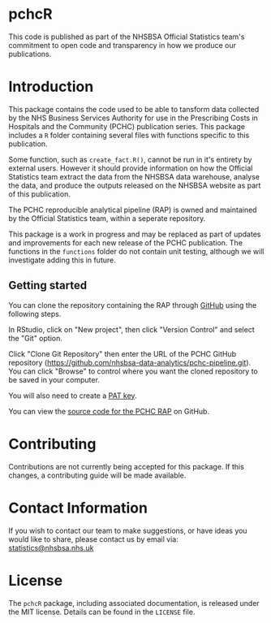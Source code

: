 # pchcR

This code is published as part of the NHSBSA Official Statistics team's commitment to open code and transparency in how we produce our publications.

# Introduction

This package contains the code used to be able to tansform data collected by the NHS Business Services Authority for use in the Prescribing Costs in Hospitals and the Community (PCHC) publication series. This package includes a `R` folder containing several files with functions specific to this publication. 

Some function, such as `create_fact.R()`, cannot be run in it's entirety by external users. However it should provide information on how the Official Statistics team extract the data from the NHSBSA data warehouse, analyse the data, and produce the outputs released on the NHSBSA website as part of this publication.

The PCHC reproducible analytical pipeline (RAP) is owned and maintained by the Official Statistics team, within a seperate repository.

This package is a work in progress and may be replaced as part of updates and improvements for each new release of the PCHC publication. The functions in the `functions` folder do not contain unit testing, although we will investigate adding this in future.

## Getting started

You can clone the repository containing the RAP through [GitHub](https://github.com/) using the following steps.

In RStudio, click on "New project", then click "Version Control" and select the "Git" option.

Click "Clone Git Repository" then enter the URL of the PCHC GitHub repository (https://github.com/nhsbsa-data-analytics/pchc-pipeline.git). You can click "Browse" to control where you want the cloned repository to be saved in your computer.

You will also need to create a [PAT key](https://docs.github.com/en/authentication/keeping-your-account-and-data-secure/managing-your-personal-access-tokens).

You can view the [source code for the PCHC RAP](https://github.com/nhsbsa-data-analytics/pchcR) on GitHub.


# Contributing

Contributions are not currently being accepted for this package. If this changes, a contributing guide will be made available.

# Contact Information

If you wish to contact our team to make suggestions, or have ideas you would like to share, please contact us by email via: statistics@nhsbsa.nhs.uk

# License

The `pchcR` package, including associated documentation, is released under the MIT license. Details can be found in the `LICENSE` file.
